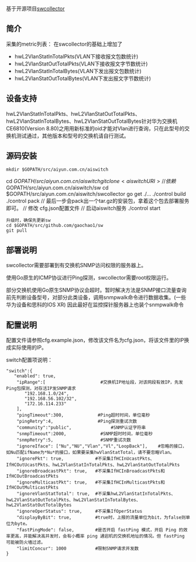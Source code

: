 基于开源项目[swcollector](https://github.com/gaochao1/swcollector)

## 简介
采集的metric列表：
在swcollector的基础上增加了
* hwL2VlanStatInTotalPkts(VLAN下接收报文包数统计)
* hwL2VlanStatOutTotalPkts(VLAN下接收报文字节数统计)
* hwL2VlanStatInTotalBytes(VLAN下发出报文包数统计)
* hwL2VlanStatOutTotalBytes(VLAN下发出报文字节数统计)

## 设备支持
hwL2VlanStatInTotalPkts、hwL2VlanStatOutTotalPkts、hwL2VlanStatInTotalBytes、hwL2VlanStatOutTotalBytes针对华为交换机CE6810(Version 8.80)之用用新标准的oid才能对Vlan进行查询，只在此型号的交换机测试通过，其他版本和型号的交换机请自行测试。

## 源码安装
	mkdir $GOPATH/src/aiyun.com.cn/aiswitch
  cd $GOPATH/src/aiyun.com.cn/aiswitch
  git clone <aiswitch URI>
	// 依赖$GOPATH/src/aiyun.com.cn/aiswitch/sw
	cd $GOPATH/src/aiyun.com.cn/aiswitch/swcollector
	go get ./...
	./control build
	./control pack
	// 最后一步会pack出一个tar.gz的安装包，拿着这个包去部署服务即可。
	// 修改 cfg.json配置文件
	// 启动aiswitch服务
	./control start

	升级时，确保先更新sw
	cd $GOPATH/src/github.com/gaochao1/sw
	git pull

## 部署说明
swcollector需要部署到有交换机SNMP访问权限的服务器上。

使用Go原生的ICMP协议进行Ping探测，swcollector需要root权限运行。

部分交换机使用Go原生SNMP协议会超时。暂时解决方法是SNMP接口流量查询前先判断设备型号，对部分此类设备，调用snmpwalk命令进行数据收集。(一些华为设备和思科的IOS XR)
因此最好在监控探针服务器上也装个snmpwalk命令


## 配置说明
配置文件请参照cfg.example.json，修改该文件名为cfg.json，将该文件里的IP换成实际使用的IP。

switch配置项说明：

	"switch":{
	   "enabled": true,
		"ipRange":[						#交换机IP地址段，对该网段有效IP，先发Ping包探测，对存活IP发SNMP请求
           "192.168.1.0/24",
           "192.168.56.102/32",
           "172.16.114.233"
 		],
		"pingTimeout":300, 			   #Ping超时时间，单位毫秒
		"pingRetry":4,				   #Ping探测重试次数
		"community":"public",				#SNMP认证字符串
		"snmpTimeout":2000,				#SNMP超时时间，单位毫秒
		"snmpRetry":5,					#SNMP重试次数
		"ignoreIface": ["Nu","NU","Vlan","Vl","LoopBack"],    #忽略的接口，如Nu匹配ifName为*Nu*的接口，如果要采集hwVlanStatTotal，请不要忽略Vlan。
		"ignorePkt": true,            #不采集IfHCInUcastPkts、IfHCOutUcastPkts、hwL2VlanStatInTotalPkts、hwL2VlanStatOutTotalPkts
		"ignoreBroadcastPkt": true,   #不采集IfHCInBroadcastPkts和IfHCOutBroadcastPkts
		"ignoreMulticastPkt": true,   #不采集IfHCInMulticastPkts和IfHCOutMulticastPkts
		"ignoreVlanStatTotal": true,  #不采集hwL2VlanStatInTotalPkts、hwL2VlanStatOutTotalPkts、hwL2VlanStatInTotalBytes、hwL2VlanStatOutTotalBytes
		"ignoreOperStatus": true,     #不采集IfOperStatus
		"displayByBit": true,		  #true时，上报的流量单位为bit，为false则单位为byte。
		"fastPingMode": false,	      #是否开启 fastPing 模式，开启 Ping 的效率更高，并能解决高并发时，会有小概率 ping 通宕机的交换机地址的情况。但 fastPing 可能被防火墙过滤。
		"limitConcur": 1000           #限制SNMP请求并发数
    }
